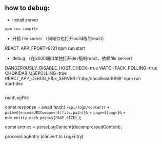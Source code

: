 ## how to debug:

- install server

```
npm run compile
```

- 开启 file server （同端口也打开build版的react）

REACT_APP_FPORT=8181 npm run start

- debug （在3000端口单独打开dev版的react，依赖file server）

DANGEROUSLY_DISABLE_HOST_CHECK=true WATCHPACK_POLLING=true CHOKIDAR_USEPOLLING=true REACT_APP_DEBUG_FILE_SERVER='http://localhost:9999' npm run start:dev

##

readLogFile

>>>>

const response = await fetch(
`/api/logs/content?` +
`path=${encodeURIComponent(file.path)}&` +
`page=${page}&` +
`num_entity_each_page=${PAGE_SIZE}`
);

>>>>

const entries = parseLogContent(decompressedContent);

>>>>

processLogEntry (convert to LogEntry)

>>>>






